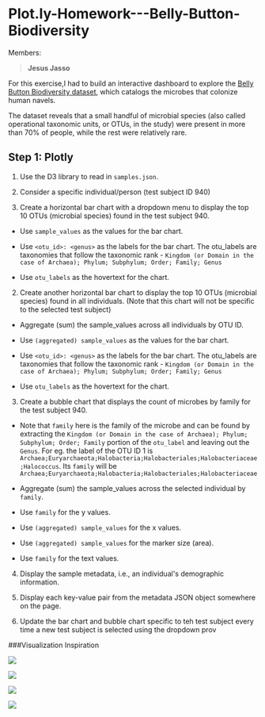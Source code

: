 # Plot.ly-Homework---Belly-Button-Biodiversity

Members:

>**Jesus Jasso**


For this exercise,I had to build an interactive dashboard to explore the [Belly Button Biodiversity dataset](http://robdunnlab.com/projects/belly-button-biodiversity/), which catalogs the microbes that colonize human navels.

The dataset reveals that a small handful of microbial species (also called operational taxonomic units, or OTUs, in the study) were present in more than 70% of people, while the rest were relatively rare.

## Step 1: Plotly

1. Use the D3 library to read in `samples.json`.

2. Consider a specific individual/person (test subject ID 940) 

2. Create a horizontal bar chart with a dropdown menu to display the top 10 OTUs (microbial species) found in the test subject 940.

* Use `sample_values` as the values for the bar chart.

* Use `<otu_id>: <genus>` as the labels for the bar chart. The otu_labels are taxonomies that follow the taxonomic rank - `Kingdom (or Domain in the case of Archaea); Phylum; Subphylum; Order; Family; Genus`  

* Use `otu_labels` as the hovertext for the chart.

2. Create another horizontal bar chart to display the top 10 OTUs (microbial species) found in all individuals. (Note that this chart will not be specific to the selected test subject)

* Aggregate (sum) the sample_values across all individuals by OTU ID.

* Use `(aggregated) sample_values` as the values for the bar chart.

* Use `<otu_id>: <genus>` as the labels for the bar chart. The otu_labels are taxonomies that follow the taxonomic rank - `Kingdom (or Domain in the case of Archaea); Phylum; Subphylum; Order; Family; Genus`  

* Use `otu_labels` as the hovertext for the chart.

3. Create a bubble chart that displays the count of microbes by family for the test subject 940.

* Note that `family` here is the family of the microbe and can be found by extracting the `Kingdom (or Domain in the case of Archaea); Phylum; Subphylum; Order; Family` portion of the `otu_label` and leaving out the `Genus`. 
For eg. the label of the OTU ID 1 is `Archaea;Euryarchaeota;Halobacteria;Halobacteriales;Halobacteriaceae;Halococcus`. Its `family` will be `Archaea;Euryarchaeota;Halobacteria;Halobacteriales;Halobacteriaceae`

* Aggregate (sum) the sample_values across the selected individual by `family`.

* Use `family` for the y values.

* Use `(aggregated) sample_values` for the x values.

* Use `(aggregated) sample_values` for the marker size (area).

* Use `family` for the text values.


4. Display the sample metadata, i.e., an individual's demographic information.

5. Display each key-value pair from the metadata JSON object somewhere on the page.



6. Update the bar chart and bubble chart specific to teh test subject every time a new test subject is selected using the dropdown prov




###Visualization Inspiration

![](images/hw01.png)


![](images/hw02.png)

![](images/hw03.png)

![](images/hw04.png)
